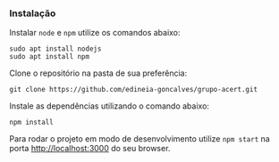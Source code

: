### Instalação

Instalar `node` e `npm` utilize os comandos abaixo:
```
sudo apt install nodejs 
sudo apt install npm
```
Clone o repositório na pasta de sua preferência:
```
git clone https://github.com/edineia-goncalves/grupo-acert.git
```
Instale as dependências utilizando o comando abaixo:
```
npm install
``` 
Para rodar o projeto em modo de desenvolvimento utilize `npm start` na porta [http://localhost:3000](http://localhost:3000) do seu browser.
